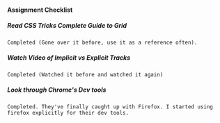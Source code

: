 #### Assignment Checklist

  ##### Read CSS Tricks Complete Guide to Grid
    Completed (Gone over it before, use it as a reference often).

  ##### Watch Video of Implicit vs Explicit Tracks
    Completed (Watched it before and watched it again)

  ##### Look through Chrome's Dev tools
    Completed. They've finally caught up with Firefox. I started using firefox explicitly for their dev tools.